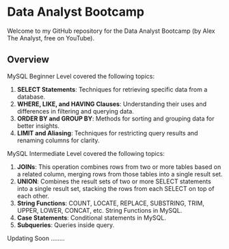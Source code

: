 # Data Analyst Bootcamp
Welcome to my GitHub repository for the Data Analyst Bootcamp (by Alex The Analyst, free on YouTube).
## Overview

MySQL Beginner Level covered the following topics:

1. **SELECT Statements**: Techniques for retrieving specific data from a database.
2. **WHERE, LIKE, and HAVING Clauses**: Understanding their uses and differences in filtering and querying data.
3. **ORDER BY and GROUP BY**: Methods for sorting and grouping data for better insights.
4. **LIMIT and Aliasing**: Techniques for restricting query results and renaming columns for clarity.

MySQL Intermediate Level covered the following topics:
1. **JOINs**: This operation combines rows from two or more tables based on a related column, merging rows from those tables into a single result set.
2. **UNION**: Combines the result sets of two or more SELECT statements into a single result set, stacking the rows from each SELECT on top of each other.
3. **String Functions**: COUNT, LOCATE, REPLACE, SUBSTRING, TRIM, UPPER, LOWER, CONCAT, etc. String Functions in MySQL.
4. **Case Statements**: Conditional statements in MySQL.
5. **Subqueries**: Queries inside query.

Updating Soon ........

